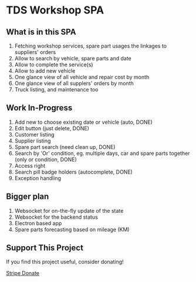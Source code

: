 # TDS Workshop SPA

## What is in this SPA

1. Fetching workshop services, spare part usages the linkages to suppliers' orders
2. Allow to search by vehicle, spare parts and date
3. Allow to complete the service(s)
4. Allow to add new vehicle
5. One glance view of all vehicle and repair cost by month
6. One glance view of all supplers' orders by month
7. Truck listing, and maintenance too

## Work In-Progress

1. Add new to choose existing date or vehicle (auto, DONE)
2. Edit button (just delete, DONE)
3. Customer listing
4. Supplier listing
5. Spare part search (need clean up, DONE)
6. Search by 'Or' condition, eg. multiple days, car and spare parts together (only or condition, DONE)
7. Access right
8. Search pill badge holders (autocomplete, DONE)
9. Exception handling

## Bigger plan

1. Websocket for on-the-fly update of the state
2. Websocket for the backend status
3. Electron based app
4. Spare parts forecasting based on mileage (KM)

## Support This Project

If you find this project useful, consider donating!

[Stripe Donate](https://buy.stripe.com/7sY5kCbtj2dR8b1cCRfEk00)
